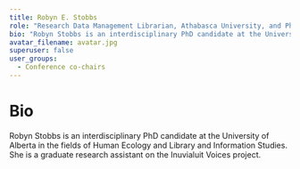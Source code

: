 ```yaml
---
title: Robyn E. Stobbs
role: "Research Data Management Librarian, Athabasca University, and PhD Candidate, Human Ecology & Library and Information Studies, University of Alberta"
bio: "Robyn Stobbs is an interdisciplinary PhD candidate at the University of Alberta in the fields of Human Ecology and Library and Information Studies. She is a graduate research assistant on the Inuvialuit Voices project."
avatar_filename: avatar.jpg
superuser: false
user_groups:
  - Conference co-chairs
---
```

# Bio
Robyn Stobbs is an interdisciplinary PhD candidate at the University of Alberta in the fields of Human Ecology and Library and Information Studies. She is a graduate research assistant on the Inuvialuit Voices project.
